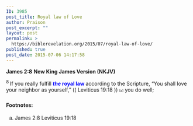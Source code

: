 ```yaml
---
ID: 3985
post_title: Royal law of Love
author: Praison
post_excerpt: ""
layout: post
permalink: >
  https://biblerevelation.org/2015/07/royal-law-of-love/
published: true
post_date: 2015-07-06 14:17:58
---
```

<strong>James 2:8</strong>
<strong> New King James Version (NKJV)</strong>

<span id="en-NKJV-30302" class="text Jas-2-8"><sup class="versenum">8 </sup>If you really fulfill <strong><span style="color: #0000ff;"><i>the</i> royal law</span> </strong>according to the Scripture, <span class="oblique">“You shall love your neighbor as yourself,” (( Leviticus 19:18 )) </span><sup class="footnote" style="box-sizing: border-box; font-size: 0.625em; line-height: 22px; position: relative; vertical-align: top; top: 0px;" data-fn="#fen-NKJV-30302a" data-link="[&lt;a href=&quot;#fen-NKJV-30302a&quot; title=&quot;See footnote a&quot;&gt;a&lt;/a&gt;]">[a]</sup> you do well;</span>
<div class="footnotes">
<h4>Footnotes:</h4>
<ol type="a">
	<li id="fen-NKJV-30302a">James 2:8 <span class="footnote-text">Leviticus 19:18</span></li>
</ol>
</div>
